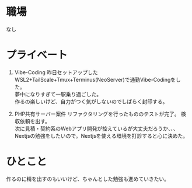 # 職場
なし

# プライベート
1. Vibe-Coding
昨日セットアップしたWSL2+TailScale+Tmux+Terminus(NeoServer)で通勤Vibe-Codingをした。  
夢中になりすぎて一駅乗り過ごした。  
作るの楽しいけど、自力がつく気がしないのでしばらく封印する。  

2. PHP共有サーバー案件
リファクタリングを行ったもののテストが完了。 
検収依頼を出す。  
次に見積・契約系のWebアプリ開発が控えているが大丈夫だろうか、、、  
Nextjsの勉強をしたいので。Nextjsを使える環境を打診すると心に決めた。  

# ひとこと
作るのに精を出すのもいいけど、ちゃんとした勉強も進めていきたい。